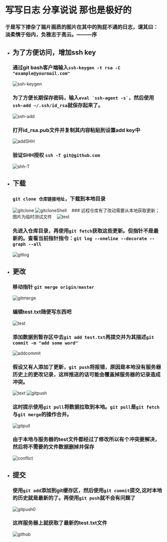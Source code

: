 # 写写日志 分享说说 那也是极好的   
  ### 于是写下掺杂了猫片画质的图片在其中的狗屁不通的日志，谓其曰：淡柔情于俗内，负雅志于高云。———序  
* ## 为了方便访问，增加ssh key
  ### 通过git bash客户端输入`ssh-keygen -t rsa -C "example@yourmail.com"`
  ![ssh-keygen](https://thumbnail0.baidupcs.com/thumbnail/a4340c1f0c550e43a69b512cdb862a7f?fid=432117360-250528-778127839098701&time=1508572800&rt=sh&sign=FDTAER-DCb740ccc5511e5e8fedcff06b081203-1jEkHzXtDwvv43%2B0Cszi9CYPq8k%3D&expires=2h&chkv=0&chkbd=0&chkpc=&dp-logid=1119672872&dp-callid=0&size=c850_u580&quality=100&vuk=-&ft=video)
  ### 为了方便长期保存密码，输入`` eval `ssh-agent -s` ``，然后使用`ssh-add ~/.ssh/id_rsa`就保存起来了。
  ![ssh-add](https://thumbnail0.baidupcs.com/thumbnail/f620083eaf8008736e3d82832fa77352?fid=432117360-250528-365745891807448&time=1508572800&rt=sh&sign=FDTAER-DCb740ccc5511e5e8fedcff06b081203-tbsMgmYXFJ1LTnOUCBegt9nvLzA%3D&expires=2h&chkv=0&chkbd=0&chkpc=&dp-logid=1119672872&dp-callid=0&size=c850_u580&quality=100&vuk=-&ft=video)
  ### 打开id_rsa.pub文件并复制其内容粘贴到设置add key中  
  ![addSHH](https://thumbnail0.baidupcs.com/thumbnail/c7bfbcca2098b0d9324dce88b1aee392?fid=432117360-250528-1077189702918968&time=1508572800&rt=sh&sign=FDTAER-DCb740ccc5511e5e8fedcff06b081203-2zyf9z7blxmYTZJCcLKqjFy968o%3D&expires=2h&chkv=0&chkbd=0&chkpc=&dp-logid=1119672872&dp-callid=0&size=c850_u580&quality=100&vuk=-&ft=video)
  ### 验证SHH授权 `ssh -T git@github.com`
  ![shh-T](https://thumbnail0.baidupcs.com/thumbnail/4b6ae290fc7b1e79fe97a6faf7a14c7d?fid=432117360-250528-822145591714196&time=1508572800&rt=sh&sign=FDTAER-DCb740ccc5511e5e8fedcff06b081203-3mUJBWbPWhWhTMxtza0fuEdylyw%3D&expires=2h&chkv=0&chkbd=0&chkpc=&dp-logid=1119672872&dp-callid=0&size=c850_u580&quality=100&vuk=-&ft=video)
* ## 下载
    ### `git clone 仓库链接地址`，下载到本地目录  
    ![gitclone](https://thumbnail0.baidupcs.com/thumbnail/506343fe964ffda45e2e933df9ab4d3b?fid=432117360-250528-386687247424995&time=1508572800&rt=sh&sign=FDTAER-DCb740ccc5511e5e8fedcff06b081203-bXVcHMUfIedSnTnp8St5I0E65QM%3D&expires=2h&chkv=0&chkbd=0&chkpc=&dp-logid=1119672872&dp-callid=0&size=c850_u580&quality=100&vuk=-&ft=video)
    ![gitcloneShell](https://thumbnail0.baidupcs.com/thumbnail/b5d86cd0e993fd5a6de6e3319a25ec07?fid=432117360-250528-694033551106791&time=1508572800&rt=sh&sign=FDTAER-DCb740ccc5511e5e8fedcff06b081203-Lo73B1HybsU6uPvQaUqzf%2BNZ8qc%3D&expires=2h&chkv=0&chkbd=0&chkpc=&dp-logid=1119672872&dp-callid=0&size=c850_u580&quality=100&vuk=-&ft=video)
    ### 远程仓库有了改动需要从本地获取更新；图片为临时测试文件
    ![test](https://thumbnail0.baidupcs.com/thumbnail/118242a6f1ed239a9038322faac6b90a?fid=432117360-250528-208114037730662&time=1508572800&rt=sh&sign=FDTAER-DCb740ccc5511e5e8fedcff06b081203-BmL3foKLtUGatK3Jm%2BVBvrmR62c%3D&expires=2h&chkv=0&chkbd=0&chkpc=&dp-logid=1119672872&dp-callid=0&size=c850_u580&quality=100&vuk=-&ft=video)
    ### 先进入仓库目录，再使用`git fetch`获取这些更新。但指针不是最新的。查看当前指针指令：`git log --oneline --decorate --graph --all`
    ![gitlog](https://thumbnail0.baidupcs.com/thumbnail/c408edc3404fc6da76e8b4c4499b2ad2?fid=432117360-250528-847631236657249&time=1508569200&rt=sh&sign=FDTAER-DCb740ccc5511e5e8fedcff06b081203-dzLcJK5W%2FN0iT%2FdNEZqDRth9ENs%3D&expires=2h&chkv=0&chkbd=0&chkpc=&dp-logid=527747665&dp-callid=0&size=c850_u580&quality=100&vuk=-&ft=video)
* ## 更改
    ### 移动指针 `git merge origin/master`
    ![gitmerge](https://thumbnail0.baidupcs.com/thumbnail/070ec8edf47852adb8e9d1be16ed680b?fid=432117360-250528-848297404231585&time=1508569200&rt=sh&sign=FDTAER-DCb740ccc5511e5e8fedcff06b081203-Ath0Wpxpk6KY%2B6xjZYW%2F4vk%2FVJc%3D&expires=2h&chkv=0&chkbd=0&chkpc=&dp-logid=588501597&dp-callid=0&size=c850_u580&quality=100&vuk=-&ft=video)
    ### 编辑test.txt随便写东西吧
    ![test](https://thumbnail0.baidupcs.com/thumbnail/1a3769373680de0416b63826da85391d?fid=432117360-250528-129532360882004&time=1508569200&rt=sh&sign=FDTAER-DCb740ccc5511e5e8fedcff06b081203-1gWEW5R%2B0QOFWSRrXzkoyfHY%2BdM%3D&expires=2h&chkv=0&chkbd=0&chkpc=&dp-logid=662742126&dp-callid=0&size=c850_u580&quality=100&vuk=-&ft=video)
    ### 添加数据到暂存区中去`git add test.txt`再提交并为其描述`git commit -m "add some word"`
    ![addcommit](https://thumbnail0.baidupcs.com/thumbnail/9871dd5be792f2ffdb0b6e19b22b4f33?fid=432117360-250528-774645169812757&time=1508569200&rt=sh&sign=FDTAER-DCb740ccc5511e5e8fedcff06b081203-uuy%2FcZ0qsAfjZWgU3BR6s%2FNdbT8%3D&expires=2h&chkv=0&chkbd=0&chkpc=&dp-logid=722959003&dp-callid=0&size=c850_u580&quality=100&vuk=-&ft=video)
    ### 假设又有人添加了更新，`git push`将报错，原因是本地没有服务器历史上的更改记录，这样推送的话可能会覆盖掉服务器的记录造成冲突。
    ![text](https://thumbnail0.baidupcs.com/thumbnail/180f9ff81745b282fbc23ed0c6b6097c?fid=432117360-250528-689299382775018&time=1508569200&rt=sh&sign=FDTAER-DCb740ccc5511e5e8fedcff06b081203-XznRHL94xkll9GH3ESCdExry2F4%3D&expires=2h&chkv=0&chkbd=0&chkpc=&dp-logid=797909705&dp-callid=0&size=c850_u580&quality=100&vuk=-&ft=video)
    ![gitpush](https://thumbnail0.baidupcs.com/thumbnail/f5936779c80102057d8731a3f9145db9?fid=432117360-250528-959952968525235&time=1508569200&rt=sh&sign=FDTAER-DCb740ccc5511e5e8fedcff06b081203-YjCYnYJzut%2BnD%2Bq2kjNVHK78Qjk%3D&expires=2h&chkv=0&chkbd=0&chkpc=&dp-logid=816134936&dp-callid=0&size=c850_u580&quality=100&vuk=-&ft=video)
    ### 这时提示使用`git pull`将数据拉取到本地。`git pull`是`git fetch`与`git merge`的操作合并。
    ![gitpull](https://thumbnail0.baidupcs.com/thumbnail/ea7dd48411aece2cc7ca1d3c77392f4c?fid=432117360-250528-360887233273943&time=1508572800&rt=sh&sign=FDTAER-DCb740ccc5511e5e8fedcff06b081203-7fECYwVDdr0jfO9o%2FknAgmHKf7M%3D&expires=2h&chkv=0&chkbd=0&chkpc=&dp-logid=849559506&dp-callid=0&size=c850_u580&quality=100&vuk=-&ft=video)
    ### 由于本地与服务器的test文件都经过了修改所以有个冲突要解决，然后将不需要的文件数据删掉并保存
    ![conflict](https://thumbnail0.baidupcs.com/thumbnail/d03850c011db55b55736bc00e272ae3f?fid=432117360-250528-886825317273423&time=1508572800&rt=sh&sign=FDTAER-DCb740ccc5511e5e8fedcff06b081203-cM07Y2j98P8N%2FkInrUJUp9tF0r0%3D&expires=2h&chkv=0&chkbd=0&chkpc=&dp-logid=934671053&dp-callid=0&size=c850_u580&quality=100&vuk=-&ft=video)
* ## 提交
    ### 使用`git add`添加到git缓存区，然后使用`git commit`提交,这时本地的历史就是最新的了。再使用`git push`就不会有问题了
    ![gitpush0](https://thumbnail0.baidupcs.com/thumbnail/06bf74583e94c2186c111c9b0b64f7b3?fid=432117360-250528-884683907465388&time=1508572800&rt=sh&sign=FDTAER-DCb740ccc5511e5e8fedcff06b081203-KUseGYfmRqriGEBl1AKERle8ZLw%3D&expires=2h&chkv=0&chkbd=0&chkpc=&dp-logid=992347497&dp-callid=0&size=c850_u580&quality=100&vuk=-&ft=video)
    ### 这样服务器上就获取了最新的test.txt文件
    ![github](https://thumbnail0.baidupcs.com/thumbnail/c753568a5c68b56346bf5a6de681ec47?fid=432117360-250528-927316858261580&time=1508572800&rt=sh&sign=FDTAER-DCb740ccc5511e5e8fedcff06b081203-z3am2wIPMe%2BIWK9Tyr5%2F1AgoIjo%3D&expires=2h&chkv=0&chkbd=0&chkpc=&dp-logid=1011936515&dp-callid=0&size=c850_u580&quality=100&vuk=-&ft=video)
